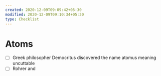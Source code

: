 ```yaml
---
created: 2020-12-09T09:09:42+05:30
modified: 2020-12-09T09:10:34+05:30
type: Checklist
---
```


# Atoms

- [ ] Greek philosopher Democritus discovered the name atomus meaning uncuttable
- [ ] Rohrer and 